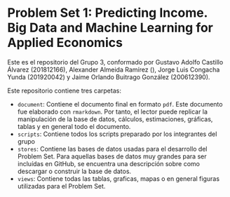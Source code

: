 # Problem Set 1: Predicting Income. Big Data and Machine Learning for Applied Economics

Este es el repositorio del Grupo 3, conformado por Gustavo Adolfo Castillo Álvarez (201812166), Alexander Almeida Ramírez (), Jorge Luis Congacha Yunda (201920042) y Jaime Orlando Buitrago González (200612390).

Este repositorio contiene tres carpetas:

- `document`: Contiene el documento final en formato `pdf`. Este documento fue elaborado con `rmarkdown`. Por tanto, el lector puede replicar la manipulación de la base de datos, cálculos, estimaciones, gráficas,  tablas y en general todo el documento. 
- `scripts`: Contiene todos los scripts preparado por los integrantes del grupo
- `stores`: Contiene las bases de datos usadas para el desarrollo del Problem Set. Para aquellas bases de datos muy grandes para ser incluídas en GitHub, se encuentra una descripción sobre como descargar o construir la base de datos.
- `views`: Contiene todas las tablas, graficas, mapas o en general figuras utilizadas para el Problem Set.

